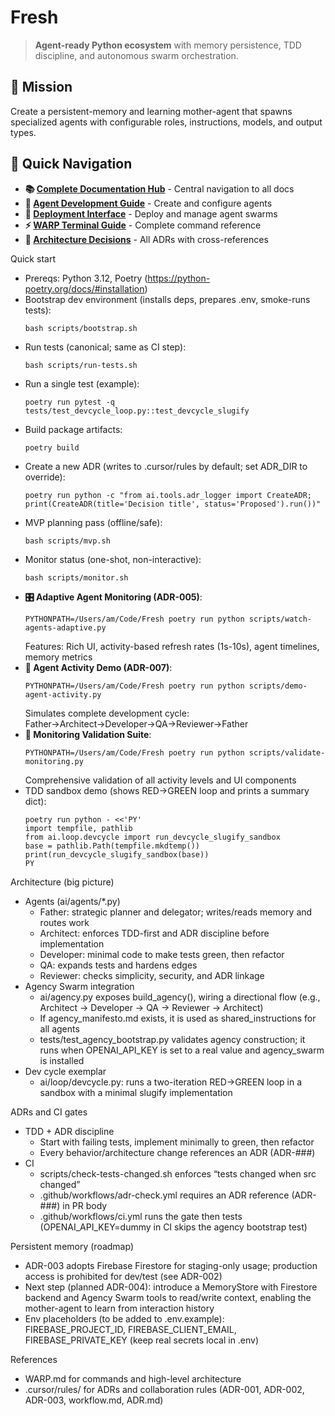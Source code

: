 # Fresh

> **Agent-ready Python ecosystem** with memory persistence, TDD discipline, and autonomous swarm orchestration.

## 🎯 Mission

Create a persistent-memory and learning mother-agent that spawns specialized agents with configurable roles, instructions, models, and output types.

## 🚀 Quick Navigation

- **📚 [Complete Documentation Hub](docs/INDEX.md)** - Central navigation to all docs
- **🤖 [Agent Development Guide](docs/AGENT_DEVELOPMENT.md)** - Create and configure agents
- **🚀 [Deployment Interface](docs/DEPLOYMENT.md)** - Deploy and manage agent swarms
- **⚡ [WARP Terminal Guide](WARP.md)** - Complete command reference
- **📐 [Architecture Decisions](docs/ADR_INDEX.md)** - All ADRs with cross-references

Quick start
- Prereqs: Python 3.12, Poetry (https://python-poetry.org/docs/#installation)
- Bootstrap dev environment (installs deps, prepares .env, smoke-runs tests):
  ```
  bash scripts/bootstrap.sh
  ```
- Run tests (canonical; same as CI step):
  ```
  bash scripts/run-tests.sh
  ```
- Run a single test (example):
  ```
  poetry run pytest -q tests/test_devcycle_loop.py::test_devcycle_slugify
  ```
- Build package artifacts:
  ```
  poetry build
  ```
- Create a new ADR (writes to .cursor/rules by default; set ADR_DIR to override):
  ```
  poetry run python -c "from ai.tools.adr_logger import CreateADR; print(CreateADR(title='Decision title', status='Proposed').run())"
  ```
- MVP planning pass (offline/safe):
  ```
  bash scripts/mvp.sh
  ```
- Monitor status (one-shot, non-interactive):
  ```
  bash scripts/monitor.sh
  ```
- **🎛️ Adaptive Agent Monitoring (ADR-005)**:
  ```
  PYTHONPATH=/Users/am/Code/Fresh poetry run python scripts/watch-agents-adaptive.py
  ```
  Features: Rich UI, activity-based refresh rates (1s-10s), agent timelines, memory metrics
- **🤖 Agent Activity Demo (ADR-007)**:
  ```
  PYTHONPATH=/Users/am/Code/Fresh poetry run python scripts/demo-agent-activity.py
  ```
  Simulates complete development cycle: Father→Architect→Developer→QA→Reviewer→Father
- **🧪 Monitoring Validation Suite**:
  ```
  PYTHONPATH=/Users/am/Code/Fresh poetry run python scripts/validate-monitoring.py
  ```
  Comprehensive validation of all activity levels and UI components
- TDD sandbox demo (shows RED→GREEN loop and prints a summary dict):
  ```
  poetry run python - <<'PY'
  import tempfile, pathlib
  from ai.loop.devcycle import run_devcycle_slugify_sandbox
  base = pathlib.Path(tempfile.mkdtemp())
  print(run_devcycle_slugify_sandbox(base))
  PY
  ```

Architecture (big picture)
- Agents (ai/agents/*.py)
  - Father: strategic planner and delegator; writes/reads memory and routes work
  - Architect: enforces TDD-first and ADR discipline before implementation
  - Developer: minimal code to make tests green, then refactor
  - QA: expands tests and hardens edges
  - Reviewer: checks simplicity, security, and ADR linkage
- Agency Swarm integration
  - ai/agency.py exposes build_agency(), wiring a directional flow (e.g., Architect → Developer → QA → Reviewer → Architect)
  - If agency_manifesto.md exists, it is used as shared_instructions for all agents
  - tests/test_agency_bootstrap.py validates agency construction; it runs when OPENAI_API_KEY is set to a real value and agency_swarm is installed
- Dev cycle exemplar
  - ai/loop/devcycle.py: runs a two-iteration RED→GREEN loop in a sandbox with a minimal slugify implementation

ADRs and CI gates
- TDD + ADR discipline
  - Start with failing tests, implement minimally to green, then refactor
  - Every behavior/architecture change references an ADR (ADR-###)
- CI
  - scripts/check-tests-changed.sh enforces “tests changed when src changed”
  - .github/workflows/adr-check.yml requires an ADR reference (ADR-###) in PR body
  - .github/workflows/ci.yml runs the gate then tests (OPENAI_API_KEY=dummy in CI skips the agency bootstrap test)

Persistent memory (roadmap)
- ADR-003 adopts Firebase Firestore for staging-only usage; production access is prohibited for dev/test (see ADR-002)
- Next step (planned ADR-004): introduce a MemoryStore with Firestore backend and Agency Swarm tools to read/write context, enabling the mother-agent to learn from interaction history
- Env placeholders (to be added to .env.example): FIREBASE_PROJECT_ID, FIREBASE_CLIENT_EMAIL, FIREBASE_PRIVATE_KEY (keep real secrets local in .env)

References
- WARP.md for commands and high-level architecture
- .cursor/rules/ for ADRs and collaboration rules (ADR-001, ADR-002, ADR-003, workflow.md, ADR.md)

